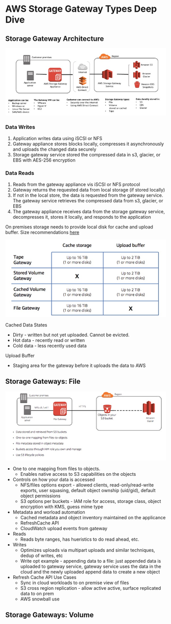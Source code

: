 # AWS Storage Gateway Types Deep Dive

## Storage Gateway Architecture

![architecture](./architecture.jpg)

### Data Writes

1. Application writes data using iSCSI or NFS
2. Gateway appliance stores blocks locally, compresses it asynchronously and uploads the changed data securely
3. Storage gateway service stored the compressed data in s3, glacier, or EBS with AES-256 encryption

### Data Reads

1. Reads from the gateway appliance vis iSCSI or NFS protocol
2. Gateway returns the requested data from local storage (if stored locally)
3. If not in the local store, the data is requested from the gateway service. The gateway service retrieves the compressed data from s3, glacier, or EBS
4. The gateway appliance receives data from the storage gateway service, decompresses it, stores it locally, and responds to the application

On premises storage needs to provide local disk for cache and upload buffer. Size recommendations [here](https://docs.aws.amazon.com/storagegateway/latest/userguide/resource-gateway-limits.html)

![cache and buffer sizes](./cache-and-buffer-sizes.jpg)

Cached Data States

* Dirty - written but not yet uploaded. Cannot be evicted.
* Hot data - recently read or written
* Cold data - less recently used data

Upload Buffer

* Staging area for the gateway before it uploads the data to AWS

## Storage Gateways: File

![file gateway](./file-gateway.jpg)

* One to one mapping from files to objects.
    * Enables native access to S3 capabilities on the objects
* Controls on how your data is accessed
    * NFS/files options export - allowed clients, read-only/read-write exports, user squasing, default object ownship (uid/gid), default object permissions
    * S3 options per buckets - IAM role for access, storage class, object encryption with KMS, guess mime type
* Metadata and worload automation
    * Cached metadata and object inventory maintained on the applicance
    * RefreshCache API
    * CloudWatch upload events from gateway
* Reads
    * Reads byte ranges, has hueristics to do read ahead, etc. 
* Writes
    * Optimizes uploads via multipart uploads and similar techniques, dedup of writes, etc
    * Write opt example - appending data to a file: just appended data is uploaded to gateway service, gateway service uses the data in the cloud and the newly uploaded append data to create a new object
* Refresh Cache API Use Cases
    * Sync in cloud workloads to on premise view of files
    * S3 cross region replication - allow active active, surface replicated data to on prem
    * AWS snowball use

## Storage Gateways: Volume

